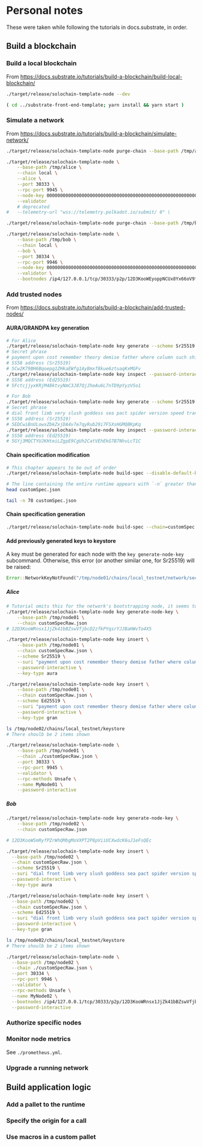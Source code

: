# Personal notes

These were taken while following the tutorials in docs.substrate, in order.

## Build a blockchain

### Build a local blockchain

From https://docs.substrate.io/tutorials/build-a-blockchain/build-local-blockchain/

```bash
./target/release/solochain-template-node --dev

( cd ../substrate-front-end-template; yarn install && yarn start )
```

### Simulate a network

From https://docs.substrate.io/tutorials/build-a-blockchain/simulate-network/

```bash
./target/release/solochain-template-node purge-chain --base-path /tmp/alice --chain local

./target/release/solochain-template-node \
    --base-path /tmp/alice \
    --chain local \
    --alice \
    --port 30333 \
    --rpc-port 9945 \
    --node-key 0000000000000000000000000000000000000000000000000000000000000001 \
    --validator
    # deprecated
#   --telemetry-url "wss://telemetry.polkadot.io/submit/ 0" \

./target/release/solochain-template-node purge-chain --base-path /tmp/bob --chain local

./target/release/solochain-template-node \
    --base-path /tmp/bob \
    --chain local \
    --bob \
    --port 30334 \
    --rpc-port 9946 \
    --node-key 0000000000000000000000000000000000000000000000000000000000000002 \
    --validator \
    --bootnodes /ip4/127.0.0.1/tcp/30333/p2p/12D3KooWEyoppNCUx8Yx66oV9fJnriXwCcXwDDUA2kj6vnc6iDEp
```

### Add trusted nodes

From https://docs.substrate.io/tutorials/build-a-blockchain/add-trusted-nodes/

#### AURA/GRANDPA key generation

```bash
# For Alice
./target/release/solochain-template-node key generate --scheme Sr25519 --password-interactive
# Secret phrase
# payment upon cost remember theory demise father where column such shine kangaroo
# SS58 address (Sr25519)
# 5Cw2K79BH6Bqoepg1ZHkaEWfg1AyBmxf8kue6ztuaqKxMGFv
./target/release/solochain-template-node key inspect --password-interactive --scheme Ed25519 "payment upon cost remember theory demise father where column such shine kangaroo"
# SS58 address (Ed25519)
# 5FctcjjyxKRjM48ktvyNmC3J87QjJheAu6L7nTD9pYyzV5o1

# For Bob
./target/release/solochain-template-node key generate --scheme Sr25519 --password-interactive
# Secret phrase
# dial front limb very slush goddess sea pact spider version speed transfer
# SS58 address (Sr25519)
# 5EDCwiBnULowxZbkZxjDA4v7e7qyRub29i7FSXsHGMQBKpKq
./target/release/solochain-template-node key inspect --password-interactive --scheme Ed25519 "dial front limb very slush goddess sea pact spider version speed transfer"
# SS58 address (Ed25519)
# 5GYj3MQCTYUJKHteiLZgpE9CgUh2CatVEhEkG7B7NhvLcT1C
```

#### Chain specification modification

```bash
# This chapter appears to be out of order
./target/release/solochain-template-node build-spec --disable-default-bootnode --chain local > customSpec.json

# The line containing the entire runtime appears with `-n` greater than 11 
head customSpec.json

tail -n 78 customSpec.json
```

#### Chain specification generation

```bash
./target/release/solochain-template-node build-spec --chain=customSpec.json --raw --disable-default-bootnode > customSpecRaw.json
```

#### Add previously generated keys to keystore

A key must be generated for each node with the `key generate-node-key` subcommand.
Otherwise, this error (or another similar one, for Sr25519) will be raised:

```rust
Error::NetworkKeyNotFound("/tmp/node01/chains/local_testnet/network/secret_ed25519")
```

##### Alice

```bash
# Tutorial omits this for the network's bootstrapping node, it seems to have fallen out of date.
./target/release/solochain-template-node key generate-node-key \
    --base-path /tmp/node01 \
    --chain customSpecRaw.json
# 12D3KooWRnsx1JjZk41bBZswVfjbcD2zfkPYqsrYJJBaHWvTo4X5

./target/release/solochain-template-node key insert \
    --base-path /tmp/node01 \
    --chain customSpecRaw.json \
    --scheme Sr25519 \
    --suri "payment upon cost remember theory demise father where column such shine kangaroo" \
    --password-interactive \
    --key-type aura

./target/release/solochain-template-node key insert \
    --base-path /tmp/node01 \
    --chain customSpecRaw.json \
    --scheme Ed25519 \
    --suri "payment upon cost remember theory demise father where column such shine kangaroo" \
    --password-interactive \
    --key-type gran

ls /tmp/node02/chains/local_testnet/keystore
# There shoulb be 2 items shown

./target/release/solochain-template-node \
    --base-path /tmp/node01 \
    --chain ./customSpecRaw.json \
    --port 30333 \
    --rpc-port 9945 \
    --validator \
    --rpc-methods Unsafe \
    --name MyNode01 \
    --password-interactive
```

##### Bob

```bash
./target/release/solochain-template-node key generate-node-key \
    --base-path /tmp/node02 \
    --chain customSpecRaw.json

# 12D3KooWSmRyfPZrWhQMbgMoVXPT2P8pViiUCXwdcK6uJ1eFsQEc

./target/release/solochain-template-node key insert \
  --base-path /tmp/node02 \
  --chain customSpecRaw.json \
  --scheme Sr25519 \
  --suri "dial front limb very slush goddess sea pact spider version speed transfer" \
  --password-interactive \
  --key-type aura

./target/release/solochain-template-node key insert \
  --base-path /tmp/node02 \
  --chain customSpecRaw.json \
  --scheme Ed25519 \
  --suri "dial front limb very slush goddess sea pact spider version speed transfer" \
  --password-interactive \
  --key-type gran

ls /tmp/node02/chains/local_testnet/keystore
# There shoulb be 2 items shown 

./target/release/solochain-template-node \
  --base-path /tmp/node02 \
  --chain ./customSpecRaw.json \
  --port 30334 \
  --rpc-port 9946 \
  --validator \
  --rpc-methods Unsafe \
  --name MyNode02 \
  --bootnodes /ip4/127.0.0.1/tcp/30333/p2p/12D3KooWRnsx1JjZk41bBZswVfjbcD2zfkPYqsrYJJBaHWvTo4X5 \
  --password-interactive
```

### Authorize specific nodes

### Monitor node metrics

See `./prometheus.yml`.

### Upgrade a running network

## Build application logic

### Add a pallet to the runtime

### Specify the origin for a call

### Use macros in a custom pallet